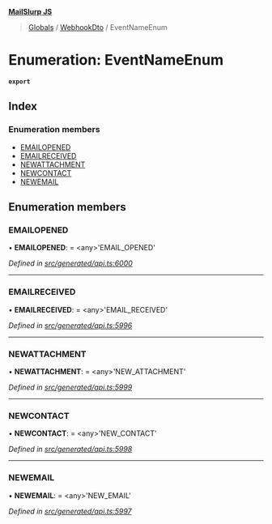 **[MailSlurp JS](../README.md)**

> [Globals](../README.md) / [WebhookDto](../modules/webhookdto.md) / EventNameEnum

# Enumeration: EventNameEnum

**`export`** 

## Index

### Enumeration members

* [EMAILOPENED](webhookdto.eventnameenum.md#emailopened)
* [EMAILRECEIVED](webhookdto.eventnameenum.md#emailreceived)
* [NEWATTACHMENT](webhookdto.eventnameenum.md#newattachment)
* [NEWCONTACT](webhookdto.eventnameenum.md#newcontact)
* [NEWEMAIL](webhookdto.eventnameenum.md#newemail)

## Enumeration members

### EMAILOPENED

•  **EMAILOPENED**:  = \<any>'EMAIL\_OPENED'

*Defined in [src/generated/api.ts:6000](https://github.com/mailslurp/mailslurp-client/blob/2c659a7/src/generated/api.ts#L6000)*

___

### EMAILRECEIVED

•  **EMAILRECEIVED**:  = \<any>'EMAIL\_RECEIVED'

*Defined in [src/generated/api.ts:5996](https://github.com/mailslurp/mailslurp-client/blob/2c659a7/src/generated/api.ts#L5996)*

___

### NEWATTACHMENT

•  **NEWATTACHMENT**:  = \<any>'NEW\_ATTACHMENT'

*Defined in [src/generated/api.ts:5999](https://github.com/mailslurp/mailslurp-client/blob/2c659a7/src/generated/api.ts#L5999)*

___

### NEWCONTACT

•  **NEWCONTACT**:  = \<any>'NEW\_CONTACT'

*Defined in [src/generated/api.ts:5998](https://github.com/mailslurp/mailslurp-client/blob/2c659a7/src/generated/api.ts#L5998)*

___

### NEWEMAIL

•  **NEWEMAIL**:  = \<any>'NEW\_EMAIL'

*Defined in [src/generated/api.ts:5997](https://github.com/mailslurp/mailslurp-client/blob/2c659a7/src/generated/api.ts#L5997)*
